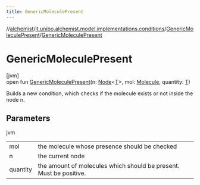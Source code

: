 ```yaml
---
title: GenericMoleculePresent
---
```

//[alchemist](../../../index.html)/[it.unibo.alchemist.model.implementations.conditions](../index.html)/[GenericMoleculePresent](index.html)/[GenericMoleculePresent](-generic-molecule-present.html)



# GenericMoleculePresent



[jvm]\
open fun [GenericMoleculePresent](-generic-molecule-present.html)(n: [Node](../../it.unibo.alchemist.model.interfaces/-node/index.html)<[T](../-neighborhood-present/index.html)>, mol: [Molecule](../../it.unibo.alchemist.model.interfaces/-molecule/index.html), quantity: [T](../-neighborhood-present/index.html))



Builds a new condition, which checks if the molecule exists or not inside the node n.



## Parameters


jvm

| | |
|---|---|
| mol | the molecule whose presence should be checked |
| n | the current node |
| quantity | the amount of molecules which should be present. Must be positive. |




